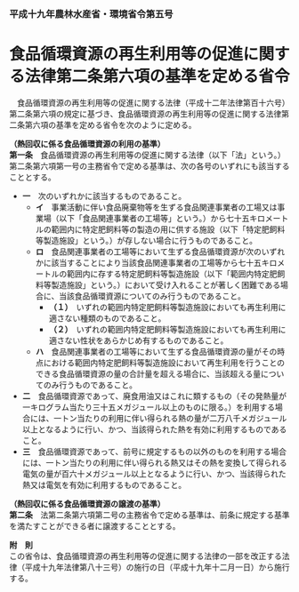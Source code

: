 ### 平成十九年農林水産省・環境省令第五号  
# 食品循環資源の再生利用等の促進に関する法律第二条第六項の基準を定める省令  
　食品循環資源の再生利用等の促進に関する法律（平成十二年法律第百十六号）第二条第六項の規定に基づき、食品循環資源の再生利用等の促進に関する法律第二条第六項の基準を定める省令を次のように定める。  
  
**（熱回収に係る食品循環資源の利用の基準）**  
**第一条**　食品循環資源の再生利用等の促進に関する法律（以下「法」という。）第二条第六項第一号の主務省令で定める基準は、次の各号のいずれにも該当することとする。  
* **一**　次のいずれかに該当するものであること。  
	* **イ**　事業活動に伴い食品廃棄物等を生ずる食品関連事業者の工場又は事業場（以下「食品関連事業者の工場等」という。）から七十五キロメートルの範囲内に特定肥飼料等の製造の用に供する施設（以下「特定肥飼料等製造施設」という。）が存しない場合に行うものであること。  
	* **ロ**　食品関連事業者の工場等において生ずる食品循環資源が次のいずれかに該当することにより当該食品関連事業者の工場等から七十五キロメートルの範囲内に存する特定肥飼料等製造施設（以下「範囲内特定肥飼料等製造施設」という。）において受け入れることが著しく困難である場合に、当該食品循環資源についてのみ行うものであること。  
		* **（１）**　いずれの範囲内特定肥飼料等製造施設においても再生利用に適さない種類のものであること。  
		* **（２）**　いずれの範囲内特定肥飼料等製造施設においても再生利用に適さない性状をあらかじめ有するものであること。  
	* **ハ**　食品関連事業者の工場等において生ずる食品循環資源の量がその時点における範囲内特定肥飼料等製造施設において再生利用を行うことのできる食品循環資源の量の合計量を超える場合に、当該超える量についてのみ行うものであること。  
* **二**　食品循環資源であって、廃食用油又はこれに類するもの（その発熱量が一キログラム当たり三十五メガジュール以上のものに限る。）を利用する場合には、一トン当たりの利用に伴い得られる熱の量が二万八千メガジュール以上となるように行い、かつ、当該得られた熱を有効に利用するものであること。  
* **三**　食品循環資源であって、前号に規定するもの以外のものを利用する場合には、一トン当たりの利用に伴い得られる熱又はその熱を変換して得られる電気の量が百六十メガジュール以上となるように行い、かつ、当該得られた熱又は電気を有効に利用するものであること。  
  
**（熱回収に係る食品循環資源の譲渡の基準）**  
**第二条**　法第二条第六項第二号の主務省令で定める基準は、前条に規定する基準を満たすことができる者に譲渡することとする。  
  
**附　則**  
この省令は、食品循環資源の再生利用等の促進に関する法律の一部を改正する法律（平成十九年法律第八十三号）の施行の日（平成十九年十二月一日）から施行する。  
  
